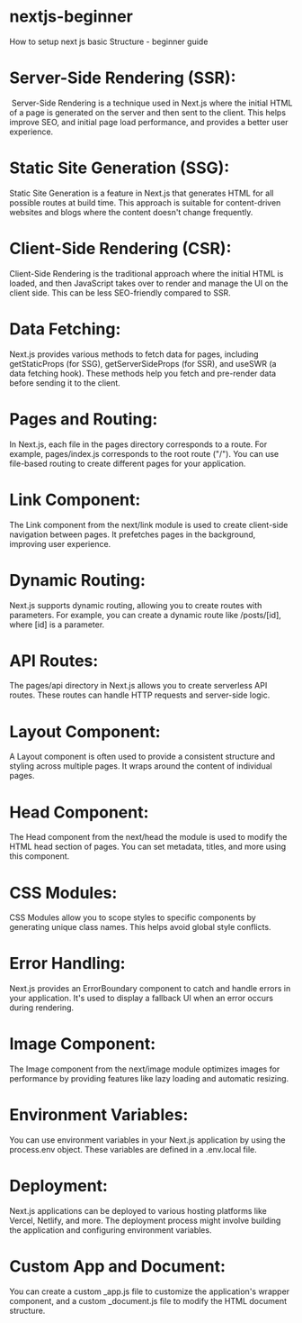 # nextjs-beginner
How to setup next js basic Structure - beginner guide 


# Server-Side Rendering (SSR):
 Server-Side Rendering is a technique used in Next.js where the initial HTML of a page is generated on the server and then sent to the client. This helps improve SEO, and initial page load performance, and provides a better user experience.
# Static Site Generation (SSG): 
Static Site Generation is a feature in Next.js that generates HTML for all possible routes at build time. This approach is suitable for content-driven websites and blogs where the content doesn't change frequently.

# Client-Side Rendering (CSR): 
Client-Side Rendering is the traditional approach where the initial HTML is loaded, and then JavaScript takes over to render and manage the UI on the client side. This can be less SEO-friendly compared to SSR.

# Data Fetching: 
Next.js provides various methods to fetch data for pages, including getStaticProps (for SSG), getServerSideProps (for SSR), and useSWR (a data fetching hook). These methods help you fetch and pre-render data before sending it to the client.

# Pages and Routing: 
In Next.js, each file in the pages directory corresponds to a route. For example, pages/index.js corresponds to the root route ("/"). You can use file-based routing to create different pages for your application.

# Link Component: 
The Link component from the next/link module is used to create client-side navigation between pages. It prefetches pages in the background, improving user experience.

# Dynamic Routing: 
Next.js supports dynamic routing, allowing you to create routes with parameters. For example, you can create a dynamic route like /posts/[id], where [id] is a parameter.

# API Routes: 
The pages/api directory in Next.js allows you to create serverless API routes. These routes can handle HTTP requests and server-side logic.

# Layout Component: 
A Layout component is often used to provide a consistent structure and styling across multiple pages. It wraps around the content of individual pages.

# Head Component: 
The Head component from the next/head the module is used to modify the HTML head section of pages. You can set metadata, titles, and more using this component.

# CSS Modules: 
CSS Modules allow you to scope styles to specific components by generating unique class names. This helps avoid global style conflicts.

# Error Handling: 
Next.js provides an ErrorBoundary component to catch and handle errors in your application. It's used to display a fallback UI when an error occurs during rendering.

# Image Component: 
The Image component from the next/image module optimizes images for performance by providing features like lazy loading and automatic resizing.

# Environment Variables: 
You can use environment variables in your Next.js application by using the process.env object. These variables are defined in a .env.local file.

# Deployment: 
Next.js applications can be deployed to various hosting platforms like Vercel, Netlify, and more. The deployment process might involve building the application and configuring environment variables.

# Custom App and Document: 
You can create a custom _app.js file to customize the application's wrapper component, and a custom _document.js file to modify the HTML document structure.
